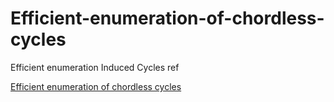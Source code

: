 # Efficient-enumeration-of-chordless-cycles
Efficient enumeration Induced Cycles
ref 

[Efficient enumeration of chordless cycles](https://arxiv.org/pdf/1309.1051.pdf)
